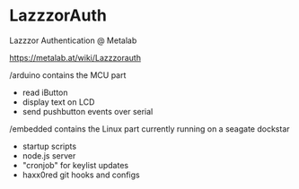 LazzzorAuth
===========

Lazzzor Authentication @ Metalab

https://metalab.at/wiki/Lazzzorauth

/arduino contains the MCU part 
  - read iButton
  - display text on LCD
  - send pushbutton events over serial

/embedded contains the Linux part currently running on a seagate dockstar
 - startup scripts
 - node.js server
 - "cronjob" for keylist updates
 - haxx0red git hooks and configs


